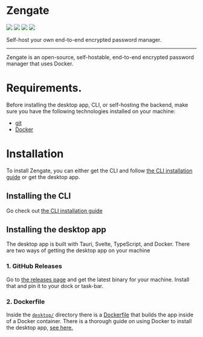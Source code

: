 # Zengate
![](https://img.shields.io/badge/License-MIT-green?style=flat-square)
![](https://img.shields.io/badge/Uses-Docker-blue?style=flat-square&logo=docker)
![](https://img.shields.io/badge/Tauri-v2-8A2BE2?style=flat-square&logo=tauri)
[![](https://img.shields.io/badge/Contributing-CONTRIBUTING.md-blue?style=flat-square&logo=github)](CONTRIBUTING.md)

Self-host your own end-to-end encrypted password manager.

---

Zengate is an open-source, self-hostable, end-to-end encrypted password manager that uses Docker.

# Requirements.
Before installing the desktop app, CLI, or self-hosting the backend, make sure you have the following technologies installed on your machine:
- [git](https://git-scm.com/)
- [Docker](https://docker.com/)

# Installation
To install Zengate, you can either get the CLI and follow [the CLI installation guide](https://github.com/myferr/zengate/blob/main/cli/INSTALL.md) or get the desktop app.

## Installing the CLI
Go check out [the CLI installation guide](https://github.com/myferr/zengate/blob/main/cli/INSTALL.md)

## Installing the desktop app
The desktop app is built with Tauri, Svelte, TypeScript, and Docker. There are two ways of getting the desktop app on your machine

### 1. GitHub Releases
Go to [the releases page](https://github.com/myferr/zengate/releases/latest) and get the latest binary for your machine. Install that and pin it to your dock or task-bar.

### 2. Dockerfile
Inside the [`desktop/`](https://github.com/myferr/zengate/tree/main/desktop) directory there is a [Dockerfile](https://github.com/myferr/zengate/blob/main/desktop/Dockerfile) that builds the app inside of a Docker container. There is a thorough guide on using Docker to install the desktop app, [see here.](https://github.com/myferr/zengate/blob/main/desktop/DOCKER.md)
